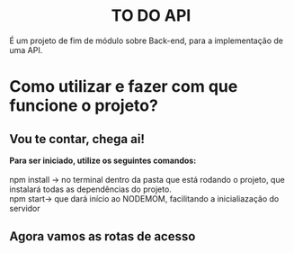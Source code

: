 <h1 align="center"><b>TO DO API</b></h1>

<p>É um projeto de fim de módulo sobre Back-end, para a implementação de uma API.</p>

<h1>Como utilizar e fazer com que funcione o projeto?</h1>
<h2>Vou te contar, chega ai! </h2>

<p><b>Para ser iniciado, utilize os seguintes comandos: </b><br>
  <br><color="red">npm install</color> -> no terminal dentro da pasta que está rodando o projeto, que instalará todas as dependências do projeto.
<br>npm start-> que dará início ao NODEMOM, facilitando a inicialiazação do servidor</p>

<h2>Agora vamos as rotas de acesso</h2>

<p></p>
